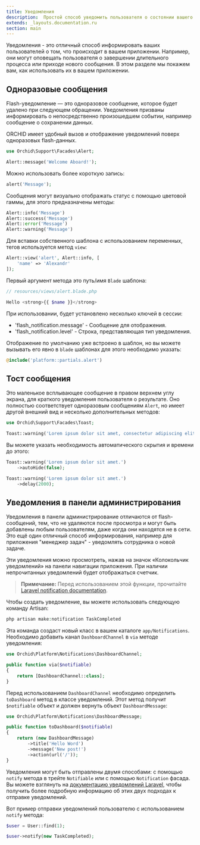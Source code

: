 ```yaml
---
title: Уведомления
description:  Простой способ уведомить пользователя о состоянии вашего приложения.
extends: _layouts.documentation.ru
section: main
---
```


Уведомления - это отличный способ информировать ваших пользователей о том, что происходит в вашем приложении. Например, они могут оповещать пользователя о завершении длительного процесса или приходе нового сообщения. В этом разделе мы покажем вам, как использовать их в вашем приложении.

## Одноразовые сообщения

Flash-уведомление — это одноразовое сообщение, которое будет удалено при следующем обращении. 
Уведомления призваны информировать о непосредственно произошедшем событии, например сообщение о сохранении данных.

ORCHID имеет удобный вызов и отображение уведомлений поверх одноразовых flash-данных.


```php
use Orchid\Support\Facades\Alert;

Alert::message('Welcome Aboard!');
```

Можно использовать более короткую запись:

```php
alert('Message');
```

Сообщения могут визуально отображать статус с помощью цветовой гаммы, для этого предназначены методы:

```php
Alert::info('Message')
Alert::success('Message')
Alert::error('Message')
Alert::warning('Message')
```

Для вставки собственного шаблона с использованием переменных, тегов используется метод `view`:

```php
Alert::view('alert', Alert::info, [
    'name' => 'Alexandr'
]);
```

Первый аргумент метода это путь/имя `Blade` шаблона:
```php
// resources/views/alert.blade.php

Hello <strong>{{ $name }}</strong>
```


При использовании, будет установлено несколько ключей в сессии:
- 'flash_notification.message' - Сообщение для отображения.
- 'flash_notification.level' - Строка, представляющая тип уведомления.

Отображение по умолчанию уже встроено в шаблон, но вы можете вызывать его явно в `blade` шаблонах для этого необходимо указать:

```php
@include('platform::partials.alert')
```


## Тост сообщения

Это маленькое всплывающее сообщение в правом верхнем углу экрана,
для краткого уведомления пользователя о результате. 
Оно полностью соответствует одноразовым сообщениям `Alert`, но имеет другой внешний вид и несколько дополнительных методов:

```php
use Orchid\Support\Facades\Toast;

Toast::warning('Lorem ipsum dolor sit amet, consectetur adipiscing elit.')
```

Вы можете указать необходимость автоматического скрытия и времени до этого:

```php
Toast::warning('Lorem ipsum dolor sit amet.')
    ->autoHide(false);

Toast::warning('Lorem ipsum dolor sit amet.')
    ->delay(2000);
```

## Уведомления в панели администрирования

Уведомления в панели администрирование отличаются от flash-сообщений, тем, что не удаляются после просмотра и
могут быть добавлены любым пользователям, даже когда они находятся не в сети. Это ещё один отличный способ информирования,
например для  приложения "менеджер задач" -  уведомлять сотрудника о новой задаче.

Эти уведомления можно просмотреть, нажав на значок «Колокольчик уведомлений» на панели навигации приложения. При наличии непрочитанных уведомлений будет отображаться счетчик.

> **Примечание:** Перед использованием этой функции, прочитайте [Laravel notification documentation](https://laravel.com/docs/notifications).


Чтобы создать уведомление, вы можете использовать следующую команду Artisan:

```php
php artisan make:notification TaskCompleted
```

Эта команда создаст новый класс в вашем каталоге `app/Notifications`. 
Необходимо добавить канал `DashboardChannel` в `via` методе уведомления:

```php
use Orchid\Platform\Notifications\DashboardChannel;

public function via($notifiable)
{
    return [DashboardChannel::class];
}
```

Перед использованием `DashboardChannel` необходимо определить `toDashboard` метод в классе уведомлений. 
Этот метод получит `$notifiable` объект и должен вернуть объект `DashboardMessage`:

```php
use Orchid\Platform\Notifications\DashboardMessage;

public function toDashboard($notifiable)
{
    return (new DashboardMessage)
        ->title('Hello Word')
        ->message('New post!')
        ->action(url('/'));
}
```

Уведомления могут быть отправлены двумя способами: с помощью `notify` метода в трейте `Notifiable` или с помощью `Notification` фасада. Вы можете взглянуть на [документацию уведомлений Laravel](https://laravel.com/docs/notifications#sending-notifications), чтобы получить более подробную информацию об этих двух подходах к отправке уведомлений.

Вот пример отправки уведомлений пользователю с использованием `notify` метода:

```php
$user = User::find(1);

$user->notify(new TaskCompleted);
```
